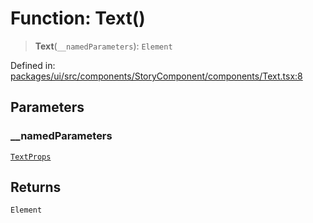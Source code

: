 # Function: Text()

> **Text**(`__namedParameters`): `Element`

Defined in: [packages/ui/src/components/StoryComponent/components/Text.tsx:8](https://github.com/laruss/react-text-game/blob/3f24f1ae69cb46d4c796e3e7af2e5d08bb0359c7/packages/ui/src/components/StoryComponent/components/Text.tsx#L8)

## Parameters

### \_\_namedParameters

[`TextProps`](../type-aliases/TextProps.md)

## Returns

`Element`
